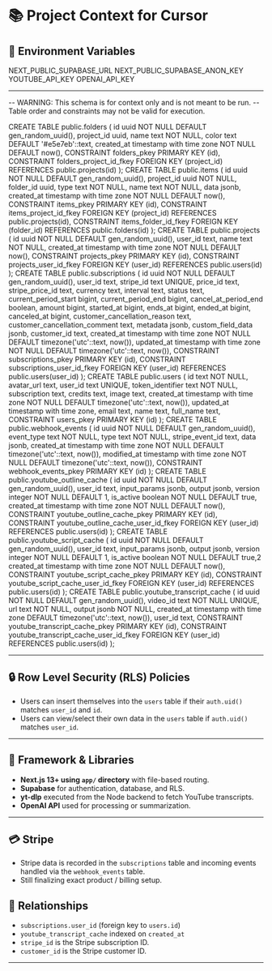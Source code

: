 # 📚 Project Context for Cursor

## 🔑 Environment Variables

NEXT_PUBLIC_SUPABASE_URL
NEXT_PUBLIC_SUPABASE_ANON_KEY
YOUTUBE_API_KEY
OPENAI_API_KEY

---

-- WARNING: This schema is for context only and is not meant to be run.
-- Table order and constraints may not be valid for execution.

CREATE TABLE public.folders (
id uuid NOT NULL DEFAULT gen_random_uuid(),
project_id uuid,
name text NOT NULL,
color text DEFAULT '#e5e7eb'::text,
created_at timestamp with time zone NOT NULL DEFAULT now(),
CONSTRAINT folders_pkey PRIMARY KEY (id),
CONSTRAINT folders_project_id_fkey FOREIGN KEY (project_id) REFERENCES public.projects(id)
);
CREATE TABLE public.items (
id uuid NOT NULL DEFAULT gen_random_uuid(),
project_id uuid NOT NULL,
folder_id uuid,
type text NOT NULL,
name text NOT NULL,
data jsonb,
created_at timestamp with time zone NOT NULL DEFAULT now(),
CONSTRAINT items_pkey PRIMARY KEY (id),
CONSTRAINT items_project_id_fkey FOREIGN KEY (project_id) REFERENCES public.projects(id),
CONSTRAINT items_folder_id_fkey FOREIGN KEY (folder_id) REFERENCES public.folders(id)
);
CREATE TABLE public.projects (
id uuid NOT NULL DEFAULT gen_random_uuid(),
user_id text,
name text NOT NULL,
created_at timestamp with time zone NOT NULL DEFAULT now(),
CONSTRAINT projects_pkey PRIMARY KEY (id),
CONSTRAINT projects_user_id_fkey FOREIGN KEY (user_id) REFERENCES public.users(id)
);
CREATE TABLE public.subscriptions (
id uuid NOT NULL DEFAULT gen_random_uuid(),
user_id text,
stripe_id text UNIQUE,
price_id text,
stripe_price_id text,
currency text,
interval text,
status text,
current_period_start bigint,
current_period_end bigint,
cancel_at_period_end boolean,
amount bigint,
started_at bigint,
ends_at bigint,
ended_at bigint,
canceled_at bigint,
customer_cancellation_reason text,
customer_cancellation_comment text,
metadata jsonb,
custom_field_data jsonb,
customer_id text,
created_at timestamp with time zone NOT NULL DEFAULT timezone('utc'::text, now()),
updated_at timestamp with time zone NOT NULL DEFAULT timezone('utc'::text, now()),
CONSTRAINT subscriptions_pkey PRIMARY KEY (id),
CONSTRAINT subscriptions_user_id_fkey FOREIGN KEY (user_id) REFERENCES public.users(user_id)
);
CREATE TABLE public.users (
id text NOT NULL,
avatar_url text,
user_id text UNIQUE,
token_identifier text NOT NULL,
subscription text,
credits text,
image text,
created_at timestamp with time zone NOT NULL DEFAULT timezone('utc'::text, now()),
updated_at timestamp with time zone,
email text,
name text,
full_name text,
CONSTRAINT users_pkey PRIMARY KEY (id)
);
CREATE TABLE public.webhook_events (
id uuid NOT NULL DEFAULT gen_random_uuid(),
event_type text NOT NULL,
type text NOT NULL,
stripe_event_id text,
data jsonb,
created_at timestamp with time zone NOT NULL DEFAULT timezone('utc'::text, now()),
modified_at timestamp with time zone NOT NULL DEFAULT timezone('utc'::text, now()),
CONSTRAINT webhook_events_pkey PRIMARY KEY (id)
);
CREATE TABLE public.youtube_outline_cache (
id uuid NOT NULL DEFAULT gen_random_uuid(),
user_id text,
input_params jsonb,
output jsonb,
version integer NOT NULL DEFAULT 1,
is_active boolean NOT NULL DEFAULT true,
created_at timestamp with time zone NOT NULL DEFAULT now(),
CONSTRAINT youtube_outline_cache_pkey PRIMARY KEY (id),
CONSTRAINT youtube_outline_cache_user_id_fkey FOREIGN KEY (user_id) REFERENCES public.users(id)
);
CREATE TABLE public.youtube_script_cache (
id uuid NOT NULL DEFAULT gen_random_uuid(),
user_id text,
input_params jsonb,
output jsonb,
version integer NOT NULL DEFAULT 1,
is_active boolean NOT NULL DEFAULT true,2
created_at timestamp with time zone NOT NULL DEFAULT now(),
CONSTRAINT youtube_script_cache_pkey PRIMARY KEY (id),
CONSTRAINT youtube_script_cache_user_id_fkey FOREIGN KEY (user_id) REFERENCES public.users(id)
);
CREATE TABLE public.youtube_transcript_cache (
id uuid NOT NULL DEFAULT gen_random_uuid(),
video_id text NOT NULL UNIQUE,
url text NOT NULL,
output jsonb NOT NULL,
created_at timestamp with time zone DEFAULT timezone('utc'::text, now()),
user_id text,
CONSTRAINT youtube_transcript_cache_pkey PRIMARY KEY (id),
CONSTRAINT youtube_transcript_cache_user_id_fkey FOREIGN KEY (user_id) REFERENCES public.users(id)
);

---

## 🔒 Row Level Security (RLS) Policies

- Users can insert themselves into the `users` table if their `auth.uid()` matches `user_id` and `id`.
- Users can view/select their own data in the `users` table if `auth.uid()` matches `user_id`.

---

## 🚀 Framework & Libraries

- **Next.js 13+ using `app/` directory** with file-based routing.
- **Supabase** for authentication, database, and RLS.
- **yt-dlp** executed from the Node backend to fetch YouTube transcripts.
- **OpenAI API** used for processing or summarization.

---

## 💳 Stripe

- Stripe data is recorded in the `subscriptions` table and incoming events handled via the `webhook_events` table.
- Still finalizing exact product / billing setup.

## 🔗 Relationships

- `subscriptions.user_id` (foreign key to `users.id`)
- `youtube_transcript_cache` indexed on `created_at`
- `stripe_id` is the Stripe subscription ID.
- `customer_id` is the Stripe customer ID.

---
